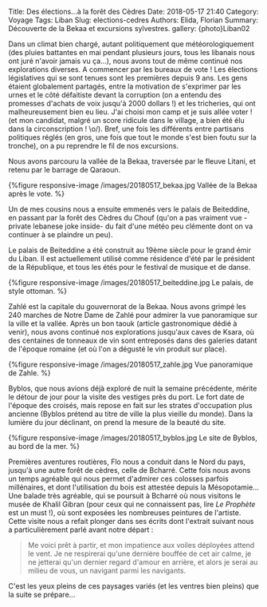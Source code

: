 Title: Des élections...à la forêt des Cèdres
Date: 2018-05-17 21:40
Category: Voyage
Tags: Liban
Slug: elections-cedres
Authors: Elida, Florian
Summary: Découverte de la Bekaa et excursions sylvestres.
gallery: {photo}Liban02

Dans un climat bien chargé, autant politiquement que météorologiquement (des pluies battantes en mai pendant plusieurs jours, tous les libanais nous ont juré n'avoir jamais vu ça...), nous avons tout de même continué nos explorations diverses. 
A commencer par les bureaux de vote ! Les élections législatives qui se sont tenues sont les premières depuis 9 ans. Les gens étaient globalement partagés, entre la motivation de s'exprimer par les urnes et le côté défaitiste devant la corruption (on a entendu des promesses d'achats de voix jusqu'à 2000 dollars !) et les tricheries, qui ont malheureusement bien eu lieu. J'ai choisi mon camp et je suis allée voter ! (et mon candidat, malgré un score ridicule dans le village, a bien été élu dans la circonscription ! \o/).
Bref, une fois les différents entre partisans politiques réglés (en gros, une fois que tout le monde s'est bien foutu sur la tronche), on a pu reprendre le fil de nos excursions.

Nous avons parcouru la vallée de la Bekaa, traversée par le fleuve Litani, et retenu par le barrage de Qaraoun.

{%figure responsive-image /images/20180517_bekaa.jpg Vallée de la Bekaa après le vote. %}

Un de mes cousins nous a ensuite emmenés vers le palais de Beiteddine, en passant par la forêt des Cèdres du Chouf (qu'on a pas vraiment vue -private lebanese joke inside- du fait d'une météo peu clémente dont on va continuer à se plaindre un peu).

Le palais de Beiteddine a été construit au 19ème siècle pour le grand émir du Liban. Il est actuellement utilisé comme résidence d'été par le président de la République, et tous les étés pour le festival de musique et de danse. 

{%figure responsive-image /images/20180517_beiteddine.jpg Le palais, de style ottoman. %}

Zahlé est la capitale du gouvernorat de la Bekaa. Nous avons grimpé les 240 marches de Notre Dame de Zahlé pour admirer la vue panoramique sur la ville et la vallée. Après un bon taouk (article gastronomique dédié à venir), nous avons continué nos explorations jusqu'aux caves de Ksara, où des centaines de tonneaux de vin sont entreposés dans des galeries datant de l'époque romaine (et où l'on a dégusté le vin produit sur place).

{%figure responsive-image /images/20180517_zahle.jpg Vue panoramique de Zahle. %}

Byblos, que nous avions déjà exploré de nuit la semaine précédente, mérite le détour de jour pour la visite des vestiges près du port. Le fort date de l'époque des croisés, mais repose en fait sur les strates d'occupation plus ancienne (Byblos prétend au titre de ville la plus vieille du monde). Dans la lumière du jour déclinant, on prend la mesure de la beauté du site.

{%figure responsive-image /images/20180517_byblos.jpg Le site de Byblos, au bord de la mer. %}

Premières aventures routières, Flo nous a conduit dans le Nord du pays, jusqu'à une autre forêt de cèdres, celle de Bcharré. Cette fois nous avons un temps agréable qui nous permet d'admirer ces colosses parfois millénaires, et dont l'utilisation du bois est attestée depuis la Mésopotamie...
Une balade très agréable, qui se poursuit à Bcharré où nous visitons le musée de Khalil Gibran (pour ceux qui ne connaissent pas, lire *Le Prophète* est un must !), où sont exposées les nombreuses peintures de l'artiste. Cette visite nous a refait plonger dans ses écrits dont l'extrait suivant nous a particulièrement parlé avant notre départ : 
> Me voici prêt à partir, et mon impatience aux voiles déployées attend le vent. Je ne respirerai qu'une dernière bouffée de cet air calme, je ne jetterai qu'un dernier regard d'amour en arrière, et alors je serai au milieu de vous, un navigant parmi les navigants.

C'est les yeux pleins de ces paysages variés (et les ventres bien pleins) que la suite se prépare...
